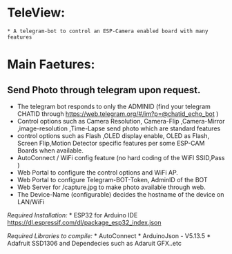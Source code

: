 # TeleView:
	* A telegram-bot to control an ESP-Camera enabled board with many features

# Main Faetures: 
## Send Photo through telegram upon request.
* The telegram bot responds to only the ADMINID (find your telegram CHATID through https://web.telegram.org/#/im?p=@chatid_echo_bot )
* Control options such as Camera Resolution, Camera-Flip ,Camera-Mirror ,image-resolution ,Time-Lapse send photo which are standard features
* control options such as Flash ,OLED display enable, OLED as Flash, Screen Flip,Motion Detector specific features per some ESP-CAM Boards when available.
* AutoConnect / WiFi config feature (no hard coding of the WiFI SSID,Pass )
* Web Portal to configure the control options and WiFi AP.
* Web Portal to configure Telegram-BOT-Token, AdminID of the BOT
* Web Server for /capture.jpg to make photo available through web. 
* The Device-Name (configurable) decides the hostname of the device on LAN/WiFi 





*Required Installation:*
	* ESP32 for Arduino IDE https://dl.espressif.com/dl/package_esp32_index.json

*Required Libraries to compile:*
	* AutoConnect
	* ArduinoJson - V5.13.5
	* Adafruit SSD1306 and Dependecies such as Adaruit GFX..etc
